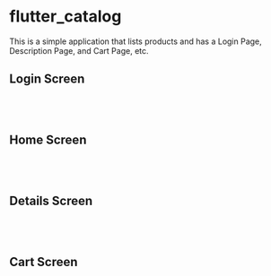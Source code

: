 # flutter_catalog

This is a simple application that lists products and has a Login Page, Description Page, and Cart Page, etc. <br>
<h2>Login Screen<h2><br>
<h2>Home Screen<h2><br>
<h2>Details Screen<h2><br>
<h2>Cart Screen<h2><br>

